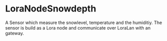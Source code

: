# LoraNodeSnowdepth
A Sensor which measure the snowlevel, temperature and the humiditiy. The sensor is build as a Lora node and communicate over LoraLan with an gateway.
